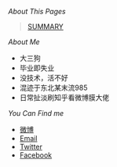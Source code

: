 *About This Pages*

>[SUMMARY](SUMMARY.md)


*About Me*
* 大三狗
* 毕业即失业
* 没技术，活不好
* 混迹于东北某末流985
* 日常扯淡刷知乎看微博膜大佬

*You Can Find me*
* [微博](http://weibo.com/u/5017063539?refer_flag=1001030201_)
* [Email](mailto:SJGDUT@qq.com)
* [Twitter](https://twitter.com/Gao_Shijun)
* [Facebook](https://www.facebook.com/profile.php?id=100012094897439)
